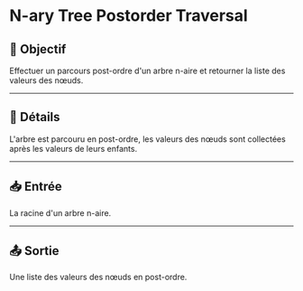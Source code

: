 # N-ary Tree Postorder Traversal

## 🎯 Objectif

Effectuer un parcours post-ordre d'un arbre n-aire et retourner la liste des valeurs des nœuds.

---

## 📝 Détails

L'arbre est parcouru en post-ordre, les valeurs des nœuds sont collectées après les valeurs de leurs enfants.

---

## 📥 Entrée

La racine d'un arbre n-aire.

---

## 📤 Sortie

Une liste des valeurs des nœuds en post-ordre.


